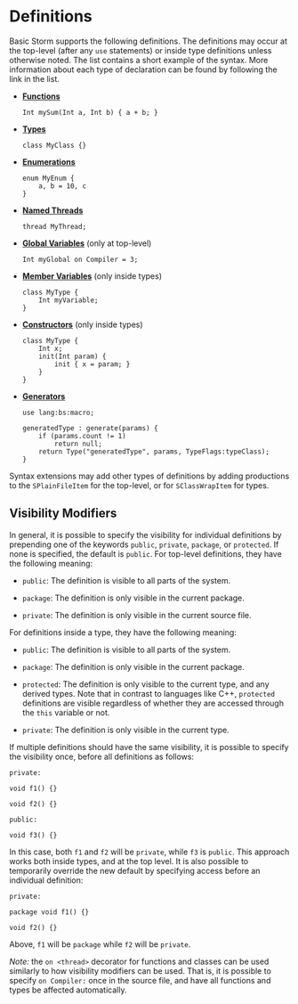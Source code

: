 Definitions
============

Basic Storm supports the following definitions. The definitions may occur at the top-level (after
any `use` statements) or inside type definitions unless otherwise noted. The list contains a short
example of the syntax. More information about each type of declaration can be found by following the
link in the list.


- **[Functions](md:Functions)**

  ```bs
  Int mySum(Int a, Int b) { a + b; }
  ```

- **[Types](md:Types)**

  ```bs
  class MyClass {}
  ```

- **[Enumerations](md:Enumerations)**

  ```bs
  enum MyEnum {
      a, b = 10, c
  }
  ```

- **[Named Threads](md:Named_Threads)**

  ```bs
  thread MyThread;
  ```

- **[Global Variables](md:Global_Variables)** (only at top-level)

  ```bs
  Int myGlobal on Compiler = 3;
  ```

- **[Member Variables](md:Types)** (only inside types)

  ```bs
  class MyType {
      Int myVariable;
  }
  ```

- **[Constructors](md:Types)** (only inside types)

  ```bs
  class MyType {
      Int x;
      init(Int param) {
          init { x = param; }
      }
  }
  ```

- **[Generators](md:Generators)**

  ```bs
  use lang:bs:macro;

  generatedType : generate(params) {
      if (params.count != 1)
          return null;
      return Type("generatedType", params, TypeFlags:typeClass);
  }
  ```

Syntax extensions may add other types of definitions by adding productions to the `SPlainFileItem`
for the top-level, or for `SClassWrapItem` for types.


Visibility Modifiers
--------------------

In general, it is possible to specify the visibility for individual definitions by prepending one of
the keywords `public`, `private`, `package`, or `protected`. If none is specified, the default is
`public`. For top-level definitions, they have the following meaning:

- `public`: The definition is visible to all parts of the system.

- `package`: The definition is only visible in the current package.

- `private`: The definition is only visible in the current source file.

For definitions inside a type, they have the following meaning:

- `public`: The definition is visible to all parts of the system.

- `package`: The definition is only visible in the current package.

- `protected`: The definition is only visible to the current type, and any derived types. Note that
  in contrast to languages like C++, `protected` definitions are visible regardless of whether they
  are accessed through the `this` variable or not.

- `private`: The definition is only visible in the current type.

If multiple definitions should have the same visibility, it is possible to specify the visibility
once, before all definitions as follows:

```bs
private:

void f1() {}

void f2() {}

public:

void f3() {}
```

In this case, both `f1` and `f2` will be `private`, while `f3` is `public`. This approach works both
inside types, and at the top level. It is also possible to temporarily override the new default by
specifying access before an individual definition:

```bs
private:

package void f1() {}

void f2() {}
```

Above, `f1` will be `package` while `f2` will be `private`.


*Note:* the `on <thread>` decorator for functions and classes can be used similarly to how
visibility modifiers can be used. That is, it is possible to specify `on Compiler:` once in the
source file, and have all functions and types be affected automatically.
